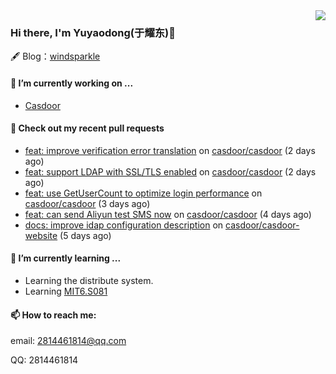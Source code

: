 <img align="right" src="https://github-readme-stats.vercel.app/api?username=leo220yuyaodog&show_icons=true&icon_color=805AD5&text_color=718096&bg_color=ffffff&hide_title=true" />

### Hi there, I'm Yuyaodong(于耀东)👋
🖋 Blog：[windsparkle](https://blog.windsparkle.top)
#### 🔭 I’m currently working on ...
- [Casdoor](https://github.com/casdoor)

#### 🔨 Check out my recent pull requests

- [feat: improve verification error translation](https://github.com/casdoor/casdoor/pull/1660) on [casdoor/casdoor](https://github.com/casdoor/casdoor) (2 days ago)
- [feat: support LDAP with SSL/TLS enabled](https://github.com/casdoor/casdoor/pull/1655) on [casdoor/casdoor](https://github.com/casdoor/casdoor) (2 days ago)
- [feat: use GetUserCount to optimize login performance](https://github.com/casdoor/casdoor/pull/1653) on [casdoor/casdoor](https://github.com/casdoor/casdoor) (3 days ago)
- [feat: can send Aliyun test SMS now](https://github.com/casdoor/casdoor/pull/1651) on [casdoor/casdoor](https://github.com/casdoor/casdoor) (4 days ago)
- [docs: improve idap configuration description](https://github.com/casdoor/casdoor-website/pull/442) on [casdoor/casdoor-website](https://github.com/casdoor/casdoor-website) (5 days ago)

#### 🌱 I’m currently learning ...
- Learning the distribute system.
- Learning [MIT6.S081](https://pdos.csail.mit.edu/6.828/2021/schedule.html)

#### 📫 How to reach me:
email: 2814461814@qq.com

QQ: 2814461814
